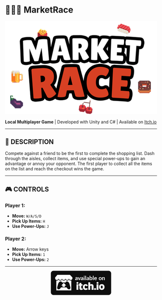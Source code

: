 # 🏁🍕🛒️ MarketRace

<p align="center">
  <img src="https://github.com/serNAVARRO7/MarketRace/blob/master/banner.png" alt="MarketRace Banner" width="600">
</p>

**Local Multiplayer Game** | Developed with Unity and C# | Available on [Itch.io](https://sernavarro.itch.io/marketrace)

---

## 🛒 DESCRIPTION
Compete against a friend to be the first to complete the shopping list. Dash through the aisles, collect items, and use special power-ups to gain an advantage or annoy your opponent. The first player to collect all the items on the list and reach the checkout wins the game.

---

## 🎮 CONTROLS

### Player 1:
- **Move:** `W/A/S/D`
- **Pick Up Items:** `H`
- **Use Power-Ups:** `J`

### Player 2:
- **Move:** Arrow keys
- **Pick Up Items:** `1`
- **Use Power-Ups:** `2`

---

<p align="center">
<a title="Download MarketRace" href="https://sernavarro.itch.io/marketrace">
  <img src="https://github.com/serNAVARRO7/MarketRace/blob/master/available.png" alt="Download on Itch.io" width="200">
</a>
</p>
